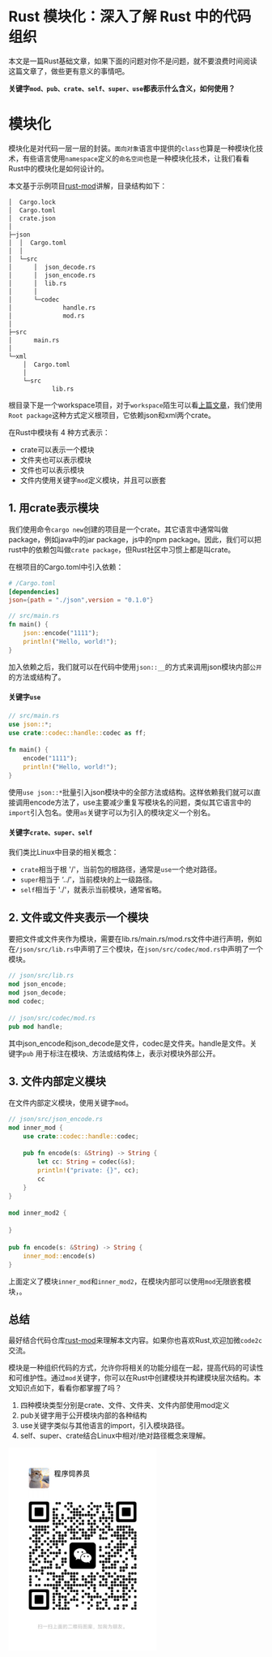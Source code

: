 # Rust 模块化：深入了解 Rust 中的代码组织

本文是一篇Rust基础文章，如果下面的问题对你不是问题，就不要浪费时间阅读这篇文章了，做些更有意义的事情吧。

**关键字`mod、pub、crate、self、super、use`都表示什么含义，如何使用？**

# 模块化

模块化是对代码一层一层的封装。`面向对象`语言中提供的`class`也算是一种模块化技术，有些语言使用`namespace`定义的`命名空间`也是一种模块化技术，让我们看看Rust中的模块化是如何设计的。

本文基于示例项目[rust-mod](https://github.com/oskwg/rust-mod)讲解，目录结构如下：
```shell
│  Cargo.lock
│  Cargo.toml
│  crate.json
│
├─json
│  │  Cargo.toml
│  │
│  └─src
│      │  json_decode.rs
│      │  json_encode.rs
│      │  lib.rs
│      │
│      └─codec
│              handle.rs
│              mod.rs
│
├─src
│      main.rs
│
└─xml
    │  Cargo.toml
    │
    └─src
            lib.rs
```

根目录下是一个workspace项目，对于`workspace`陌生可以看[上篇文章](https://mp.weixin.qq.com/s/d3xNNPpHD_WbJUCP-FjMCA)，我们使用`Root package`这种方式定义根项目，它依赖json和xml两个crate。


在Rust中模块有 4 种方式表示：
- crate可以表示一个模块
- 文件夹也可以表示模块
- 文件也可以表示模块
- 文件内使用关键字`mod`定义模块，并且可以嵌套

## 1. 用crate表示模块

我们使用命令`cargo new`创建的项目是一个crate。其它语言中通常叫做package，例如java中的jar package，js中的npm package。因此，我们可以把rust中的依赖包叫做`crate package`，但Rust社区中习惯上都是叫crate。

在根项目的Cargo.toml中引入依赖：
```toml
# /Cargo.toml
[dependencies]
json={path = "./json",version = "0.1.0"}
```

```rust
// src/main.rs
fn main() {
    json::encode("1111");
    println!("Hello, world!");
}
```

加入依赖之后，我们就可以在代码中使用`json::__`的方式来调用json模块内部`公开`的方法或结构了。

#### 关键字`use`

```rust
// src/main.rs
use json::*;
use crate::codec::handle::codec as ff;

fn main() {
    encode("1111");
    println!("Hello, world!");
}
```
使用`use json::*`批量引入json模块中的全部方法或结构。这样依赖我们就可以直接调用encode方法了，use主要减少重复写模块名的问题，类似其它语言中的`import`引入包名。使用`as`关键字可以为引入的模块定义一个别名。

#### 关键字`crate、super、self`
我们类比Linux中目录的相关概念：
- `crate`相当于根 '/'，当前包的根路径，通常是`use`一个绝对路径。
- `super`相当于 ‘../’，当前模块的上一级路径。
- `self`相当于 './'，就表示当前模块，通常省略。

## 2. 文件或文件夹表示一个模块

要把文件或文件夹作为模块，需要在lib.rs/main.rs/mod.rs文件中进行声明，例如在`/json/src/lib.rs`中声明了三个模块，在`json/src/codec/mod.rs`中声明了一个模块。

```rust
// json/src/lib.rs
mod json_encode;
mod json_decode;
mod codec;

// json/src/codec/mod.rs
pub mod handle;
```

其中json_encode和json_decode是文件，codec是文件夹。handle是文件。关键字`pub` 用于标注在模块、方法或结构体上，表示对模块外部公开。

## 3. 文件内部定义模块

在文件内部定义模块，使用关键字`mod`。

```rust
// json/src/json_encode.rs
mod inner_mod {
    use crate::codec::handle::codec;

    pub fn encode(s: &String) -> String {
        let cc: String = codec(&s);
        println!("private: {}", cc);
        cc
    }
}

mod inner_mod2 {
    
}

pub fn encode(s: &String) -> String {
    inner_mod::encode(s)
}
```

上面定义了模块`inner_mod`和`inner_mod2`，在模块内部可以使用`mod`无限嵌套模块，。



## 总结
最好结合代码仓库[rust-mod](https://github.com/oskwg/rust-mod)来理解本文内容。如果你也喜欢Rust,欢迎加微`code2c`交流。


模块是一种组织代码的方式，允许你将相关的功能分组在一起，提高代码的可读性和可维护性。通过`mod`关键字，你可以在Rust中创建模块并构建模块层次结构。本文知识点如下，看看你都掌握了吗？
1. 四种模块类型分别是crate、文件、文件夹、文件内部使用mod定义
2. pub关键字用于公开模块内部的各种结构
3. use关键字类似与其他语言的import，引入模块路径。
4. self、super、crate结合Linux中相对/绝对路径概念来理解。

<img src="docs/8b7f3e339f07a43d66dd696a3c66858.jpg" height="400px">

